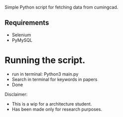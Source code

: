 Simple Python script for fetching data from cumingcad.

## Requirements
  - Selenium
  - PyMySQL

# Running the script.

  - run in terminal: Python3 main.py
  - Search in terminal for keywords in papers
  - Done


Disclaimer:
  - This is a wip for a architecture student.
  - Has been made only for research purposes.
